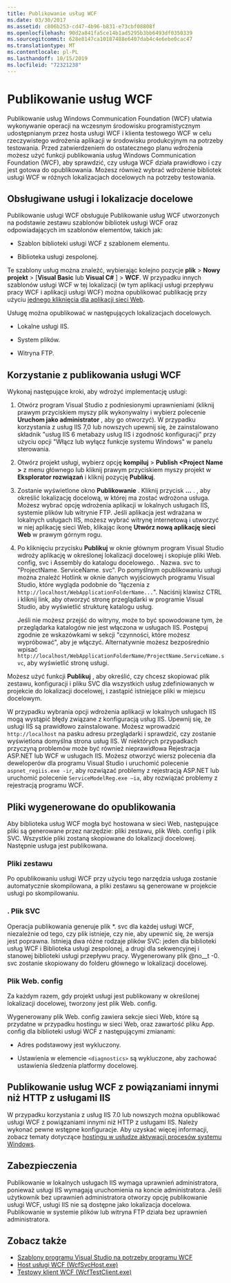 ```yaml
---
title: Publikowanie usług WCF
ms.date: 03/30/2017
ms.assetid: c806b253-cd47-4b96-b831-e73cbf08808f
ms.openlocfilehash: 90d2a841fa5ce14b1ad5295b3bb6493df0350339
ms.sourcegitcommit: 628e8147ca10187488e6407dab4c4e6ebe0cac47
ms.translationtype: MT
ms.contentlocale: pl-PL
ms.lasthandoff: 10/15/2019
ms.locfileid: "72321238"
---
```

# <a name="wcf-service-publishing"></a>Publikowanie usług WCF

Publikowanie usług Windows Communication Foundation (WCF) ułatwia wykonywanie operacji na wczesnym środowisku programistycznym udostępnianym przez hosta usługi WCF i klienta testowego WCF w celu rzeczywistego wdrożenia aplikacji w środowisku produkcyjnym na potrzeby testowania. Przed zatwierdzeniem do ostatecznego planu wdrożenia możesz użyć funkcji publikowania usług Windows Communication Foundation (WCF), aby sprawdzić, czy usługa WCF działa prawidłowo i czy jest gotowa do opublikowania. Możesz również wybrać wdrożenie bibliotek usługi WCF w różnych lokalizacjach docelowych na potrzeby testowania.

## <a name="supported-services-and-target-locations"></a>Obsługiwane usługi i lokalizacje docelowe

Publikowanie usługi WCF obsługuje Publikowanie usług WCF utworzonych na podstawie zestawu szablonów bibliotek usługi WCF oraz odpowiadających im szablonów elementów, takich jak:

- Szablon biblioteki usługi WCF z szablonem elementu.

- Biblioteka usługi zespolonej.

Te szablony usług można znaleźć, wybierając kolejno pozycje **plik** > **Nowy projekt** > [**Visual Basic** lub **Visual C#** ] > **WCF**. W przypadku innych szablonów usługi WCF w tej lokalizacji (w tym aplikacji usługi przepływu pracy WCF i aplikacji usługi WCF) można opublikować publikację przy użyciu [jednego kliknięcia dla aplikacji sieci Web](https://docs.microsoft.com/previous-versions/aspnet/dd465337(v=vs.110)).

Usługę można opublikować w następujących lokalizacjach docelowych.

- Lokalne usługi IIS.

- System plików.

- Witryna FTP.

## <a name="using-wcf-service-publishing"></a>Korzystanie z publikowania usługi WCF

Wykonaj następujące kroki, aby wdrożyć implementację usługi:

1. Otwórz program Visual Studio z podniesionymi uprawnieniami (kliknij prawym przyciskiem myszy plik wykonywalny i wybierz polecenie **Uruchom jako administrator** , aby go otworzyć).  W przypadku korzystania z usług IIS 7,0 lub nowszych upewnij się, że zainstalowano składnik "usług IIS 6 metabazy usług IIS i zgodność konfiguracji" przy użyciu opcji "Włącz lub wyłącz funkcje systemu Windows" w panelu sterowania.

2. Otwórz projekt usługi, wybierz opcję **kompiluj** > **Publish \<Project Name >** z menu głównego lub kliknij prawym przyciskiem myszy projekt w **Eksplorator rozwiązań** i kliknij pozycję **Publikuj**.

3. Zostanie wyświetlone okno **Publikowanie** . Kliknij przycisk **...** . , aby określić lokalizację docelową, w której ma zostać wdrożona usługa. Możesz wybrać opcję wdrożenia aplikacji w lokalnych usługach IIS, systemie plików lub witrynie FTP. Jeśli aplikacja jest wdrażana w lokalnych usługach IIS, możesz wybrać witrynę internetową i utworzyć w niej aplikację sieci Web, klikając ikonę **Utwórz nową aplikację sieci Web** w prawym górnym rogu.

4. Po kliknięciu przycisku **Publikuj** w oknie głównym program Visual Studio wdroży aplikację w określonej lokalizacji docelowej i skopiuje pliki Web. config, svc i Assembly do katalogu docelowego. . Nazwa. svc to "ProjectName. ServiceName. svc". Po pomyślnym opublikowaniu usługi można znaleźć Hotlink w oknie danych wyjściowych programu Visual Studio, które wygląda podobnie do "łączenia z `http://localhost/WebApplicationFolderName...`". Naciśnij klawisz CTRL i kliknij link, aby otworzyć stronę przeglądarki w programie Visual Studio, aby wyświetlić strukturę katalogu usług.

     Jeśli nie możesz przejść do witryny, może to być spowodowane tym, że przeglądarka katalogów nie jest włączona w usługach IIS. Postępuj zgodnie ze wskazówkami w sekcji "czynności, które możesz wypróbować", aby je włączyć. Alternatywnie możesz bezpośrednio wpisać `http://localhost/WebApplicationFolderName/ProjectName.ServiceName.svc`, aby wyświetlić stronę usługi.

Możesz użyć funkcji **Publikuj** , aby określić, czy chcesz skopiować plik zestawu, konfiguracji i pliku SVC dla wszystkich usług zdefiniowanych w projekcie do lokalizacji docelowej, i zastąpić istniejące pliki w miejscu docelowym.

W przypadku wybrania opcji wdrożenia aplikacji w lokalnych usługach IIS mogą wystąpić błędy związane z konfiguracją usług IIS. Upewnij się, że usługi IIS są prawidłowo zainstalowane. Możesz wprowadzić `http://localhost` na pasku adresu przeglądarki i sprawdzić, czy zostanie wyświetlona domyślna strona usług IIS. W niektórych przypadkach przyczyną problemów może być również nieprawidłowa Rejestracja ASP.NET lub WCF w usługach IIS. Możesz otworzyć wiersz polecenia dla deweloperów dla programu Visual Studio i uruchomić polecenie `aspnet_regiis.exe -ir`, aby rozwiązać problemy z rejestracją ASP.NET lub uruchomić polecenie `ServiceModelReg.exe –ia`, aby rozwiązać problemy z rejestracją programu WCF.

## <a name="files-generated-for-publishing"></a>Pliki wygenerowane do opublikowania
 Aby biblioteka usług WCF mogła być hostowana w sieci Web, następujące pliki są generowane przez narzędzie: pliki zestawu, plik Web. config i plik SVC. Wszystkie pliki zostaną skopiowane do lokalizacji docelowej. Następnie usługa jest publikowana.

### <a name="assembly-files"></a>Pliki zestawu
 Po opublikowaniu usługi WCF przy użyciu tego narzędzia usługa zostanie automatycznie skompilowana, a pliki zestawu są generowane w projekcie usługi po skompilowaniu.

### <a name="svc-file"></a>. Plik SVC
 Operacja publikowania generuje plik *. svc dla każdej usługi WCF, niezależnie od tego, czy plik istnieje, czy nie, aby upewnić się, że wersja jest poprawna. Istnieją dwa różne rodzaje plików SVC: jeden dla biblioteki usług WCF i Biblioteka usługi zespolonej, a drugi dla sekwencyjnej i stanowej biblioteki usługi przepływu pracy. Wygenerowany plik @no__t -0. svc zostanie skopiowany do folderu głównego w lokalizacji docelowej.

### <a name="webconfig-file"></a>Plik Web. config
 Za każdym razem, gdy projekt usługi jest publikowany w określonej lokalizacji docelowej, tworzony jest plik Web. config.

 Wygenerowany plik Web. config zawiera sekcje sieci Web, które są przydatne w przypadku hostingu w sieci Web, oraz zawartość pliku App. config dla biblioteki usługi WCF z następującymi zmianami:

- Adres podstawowy jest wykluczony.

- Ustawienia w elemencie `<diagnostics>` są wykluczone, aby zachować ustawienia śledzenia platformy docelowej.

## <a name="publishing-wcf-services-with-non-http-bindings-to-iis"></a>Publikowanie usług WCF z powiązaniami innymi niż HTTP z usługami IIS
 W przypadku korzystania z usług IIS 7.0 lub nowszych można opublikować usługi WCF z powiązaniami innymi niż HTTP z usługami IIS. Należy wykonać pewne wstępne konfiguracje. Aby uzyskać więcej informacji, zobacz tematy dotyczące [hostingu w usłudze aktywacji procesów systemu Windows](./feature-details/hosting-in-windows-process-activation-service.md).

## <a name="security"></a>Zabezpieczenia
 Publikowanie w lokalnych usługach IIS wymaga uprawnień administratora, ponieważ usługi IIS wymagają uruchomienia na koncie administratora. Jeśli użytkownik bez uprawnień administratora otworzy opcję publikowanie usługi WCF, usługi IIS nie są dostępne jako lokalizacja docelowa. Publikowanie w systemie plików lub witryna FTP działa bez uprawnień administratora.

## <a name="see-also"></a>Zobacz także

- [Szablony programu Visual Studio na potrzeby programu WCF](wcf-vs-templates.md)
- [Host usługi WCF (WcfSvcHost.exe)](wcf-service-host-wcfsvchost-exe.md)
- [Testowy klient WCF (WcfTestClient.exe)](wcf-test-client-wcftestclient-exe.md)
